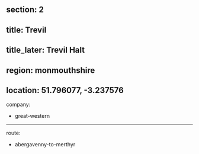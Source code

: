 section: 2
----
title: Trevil
----
title_later: Trevil Halt
----
region: monmouthshire
----
location: 51.796077, -3.237576
----
company:
- great-western
----
route:
- abergavenny-to-merthyr
